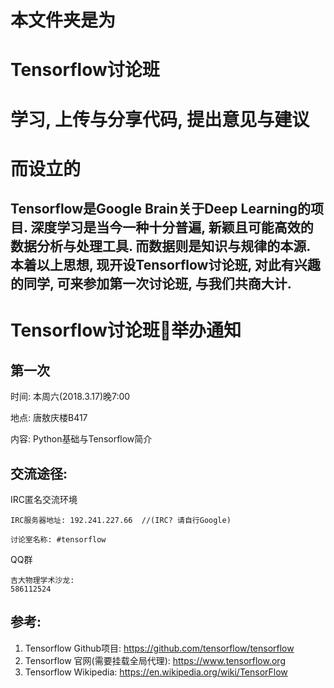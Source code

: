 # 本文件夹是为
# Tensorflow讨论班
# 学习, 上传与分享代码, 提出意见与建议
# 而设立的

## Tensorflow是Google Brain关于Deep Learning的项目. 深度学习是当今一种十分普遍, 新颖且可能高效的数据分析与处理工具. 而数据则是知识与规律的本源. 本着以上思想, 现开设Tensorflow讨论班, 对此有兴趣的同学, 可来参加第一次讨论班, 与我们共商大计.

# Tensorflow讨论班举办通知

## 第一次

时间: 本周六(2018.3.17)晚7:00

地点: 唐敖庆楼B417 

内容: Python基础与Tensorflow简介

## 交流途径: 

IRC匿名交流环境
```
IRC服务器地址: 192.241.227.66  //(IRC? 请自行Google) 
        
讨论室名称: #tensorflow
```

QQ群
```
吉大物理学术沙龙:
586112524
```

## 参考: 
1. Tensorflow Github项目: https://github.com/tensorflow/tensorflow
2. Tensorflow 官网(需要挂载全局代理): https://www.tensorflow.org
3. Tensorflow Wikipedia:  https://en.wikipedia.org/wiki/TensorFlow